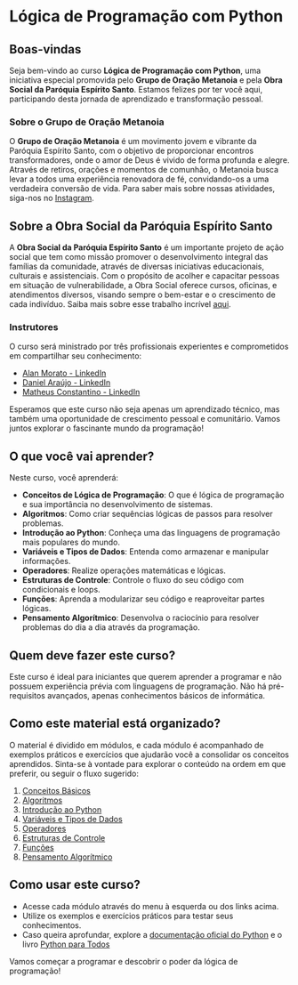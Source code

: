 # Lógica de Programação com Python

## Boas-vindas

Seja bem-vindo ao curso **Lógica de Programação com Python**, uma iniciativa especial promovida pelo **Grupo de Oração Metanoia** e pela **Obra Social da Paróquia Espírito Santo**. Estamos felizes por ter você aqui, participando desta jornada de aprendizado e transformação pessoal.

### Sobre o Grupo de Oração Metanoia

O **Grupo de Oração Metanoia** é um movimento jovem e vibrante da Paróquia Espírito Santo, com o objetivo de proporcionar encontros transformadores, onde o amor de Deus é vivido de forma profunda e alegre. Através de retiros, orações e momentos de comunhão, o Metanoia busca levar a todos uma experiência renovadora de fé, convidando-os a uma verdadeira conversão de vida. Para saber mais sobre nossas atividades, siga-nos no [Instagram](https://www.instagram.com/metanoiapes/).

## Sobre a Obra Social da Paróquia Espírito Santo

A **Obra Social da Paróquia Espírito Santo** é um importante projeto de ação social que tem como missão promover o desenvolvimento integral das famílias da comunidade, através de diversas iniciativas educacionais, culturais e assistenciais. Com o propósito de acolher e capacitar pessoas em situação de vulnerabilidade, a Obra Social oferece cursos, oficinas, e atendimentos diversos, visando sempre o bem-estar e o crescimento de cada indivíduo. Saiba mais sobre esse trabalho incrível [aqui](https://paroquiaespiritosanto.com.br/conheca-a-obra-social).

### Instrutores

O curso será ministrado por três profissionais experientes e comprometidos em compartilhar seu conhecimento:

- [Alan Morato - LinkedIn](https://www.linkedin.com/in/alanmorato/) 
- [Daniel Araújo - LinkedIn](https://www.linkedin.com/in/daniel-tbaraujo/)
- [Matheus Constantino - LinkedIn](https://www.linkedin.com/in/matheus-constantino-gomes/) 

Esperamos que este curso não seja apenas um aprendizado técnico, mas também uma oportunidade de crescimento pessoal e comunitário. Vamos juntos explorar o fascinante mundo da programação!


## O que você vai aprender?

Neste curso, você aprenderá:

- **Conceitos de Lógica de Programação**: O que é lógica de programação e sua importância no desenvolvimento de sistemas.
- **Algoritmos**: Como criar sequências lógicas de passos para resolver problemas.
- **Introdução ao Python**: Conheça uma das linguagens de programação mais populares do mundo.
- **Variáveis e Tipos de Dados**: Entenda como armazenar e manipular informações.
- **Operadores**: Realize operações matemáticas e lógicas.
- **Estruturas de Controle**: Controle o fluxo do seu código com condicionais e loops.
- **Funções**: Aprenda a modularizar seu código e reaproveitar partes lógicas.
- **Pensamento Algorítmico**: Desenvolva o raciocínio para resolver problemas do dia a dia através da programação.

## Quem deve fazer este curso?

Este curso é ideal para iniciantes que querem aprender a programar e não possuem experiência prévia com linguagens de programação. Não há pré-requisitos avançados, apenas conhecimentos básicos de informática.

## Como este material está organizado?

O material é dividido em módulos, e cada módulo é acompanhado de exemplos práticos e exercícios que ajudarão você a consolidar os conceitos aprendidos. Sinta-se à vontade para explorar o conteúdo na ordem em que preferir, ou seguir o fluxo sugerido:

1. [Conceitos Básicos](docs/logica.md)
2. [Algoritmos](docs/algoritmos.md)
3. [Introdução ao Python](docs/python.md)
4. [Variáveis e Tipos de Dados](docs/variaveis.md)
5. [Operadores](docs/operadores.md)
6. [Estruturas de Controle](docs/controle.md)
7. [Funções](docs/funcoes.md)
8. [Pensamento Algorítmico](docs/pensamento.md)

## Como usar este curso?

- Acesse cada módulo através do menu à esquerda ou dos links acima.
- Utilize os exemplos e exercícios práticos para testar seus conhecimentos.
- Caso queira aprofundar, explore a [documentação oficial do Python](https://docs.python.org/pt-br/3/tutorial/) e o livro [Python para Todos](https://henriqueajnb.github.io/python-para-todos/intro.html)

Vamos começar a programar e descobrir o poder da lógica de programação!
